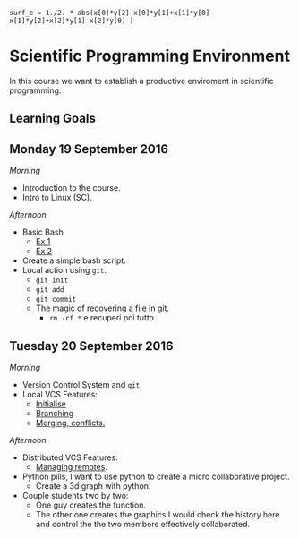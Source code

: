 ```
surf_e = 1./2. * abs(x[0]*y[2]-x[0]*y[1]+x[1]*y[0]-x[1]*y[2]+x[2]*y[1]-x[2]*y[0] )
```

# Scientific Programming Environment

In this course we want to establish a productive enviroment in scientific programming.

## Learning Goals 

## Monday 19 September 2016

*Morning*

 - Introduction to the course.
 - Intro to Linux (SC). 

*Afternoon*

 - Basic Bash
   - [Ex 1](https://github.com/sissa/spe_seed/blob/master/basic_bash/ex1.md)
   - [Ex 2](https://github.com/sissa/spe_seed/blob/master/basic_bash/ex2.md)
 - Create a simple bash script.
 - Local action using `git`.
   - `git init`
   - `git add`
   - `git commit`
   - The magic of recovering a file in git.
     - `rm -rf *` e recuperi poi tutto. 

## Tuesday 20 September 2016

*Morning*

 - Version Control System and `git`.
 - Local VCS Features:
   - [Initialise](https://github.com/sissa/spe_seed/blob/master/basic_git/initialize.md) 
   - [Branching](https://github.com/sissa/spe_seed/blob/master/basic_git/branching.md)
   - [Merging, conflicts.](https://github.com/sissa/spe_seed/blob/master/basic_git/merging.md)

*Afternoon*

 - Distributed VCS Features:
   - [Managing remotes](https://github.com/sissa/spe_seed/blob/master/basic_git/github.md).
 - Python pills, I want to use python to create a micro collaborative project.
   - Create a 3d graph with python.
 - Couple students two by two:
   - One guy creates the function.
   - The other one creates the graphics I would check the history here and control the the two members effectively collaborated.
